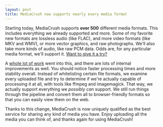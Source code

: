 ```yaml
---
layout: post
title: MediaCrush now supports nearly every media format
---
```


Starting today, MediaCrush supports **over 500** different media formats. This includes everything
we already supported and more. Some of my favorite new formats are lossless audio (like FLAC), and
more video formats (like MKV and WMV), or more vector graphics, and raw photographs. We'll also take
more kinds of audio, like raw PCM data. Odds are, for any particular media format, we'll support it.
[Want to give it a try?](https://mediacru.sh)

A [whole lot of work](https://github.com/MediaCrush/MediaCrush/pull/449) went into this, and there
are lots of internal improvements as well. You should notice faster processing times and more
stability overall. Instead of whitelisting certain file formats, we examine every uploaded file and
try to determine if we're actually capable of processing it at all, with tools like ffmpeg and
imagemagick. That way, we actually support everything we *possibly can* support. We still run things
through the pipeline and convert them all to browser-friendly formats so that you can easily view
them on the web.

Thanks to this change, MediaCrush is now uniquely qualified as the best service for sharing any
kind of media you have. Enjoy uploading all the media you can think of, and thanks again for using
MediaCrush!
